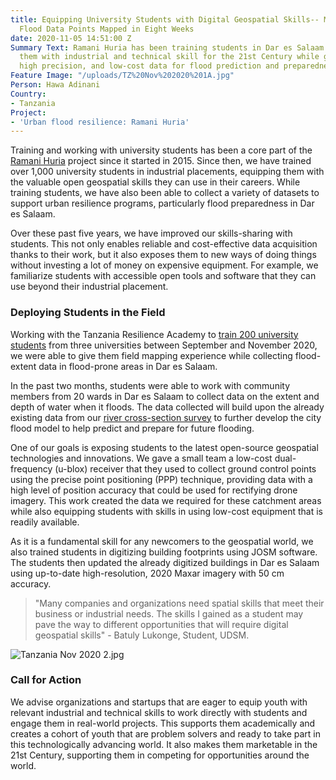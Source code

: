 ```yaml
---
title: Equipping University Students with Digital Geospatial Skills-- More than 10,000
  Flood Data Points Mapped in Eight Weeks
date: 2020-11-05 14:51:00 Z
Summary Text: Ramani Huria has been training students in Dar es Salaam and equipping
  them with industrial and technical skill for the 21st Century while generating valuable,
  high precision, and low-cost data for flood prediction and preparedness.
Feature Image: "/uploads/TZ%20Nov%202020%201A.jpg"
Person: Hawa Adinani
Country:
- Tanzania
Project:
- 'Urban flood resilience: Ramani Huria'
---
```


Training and working with university students has been a core part of the [Ramani Huria](https://ramanihuria.org/en/) project since it started in 2015. Since then, we have trained over 1,000 university students in industrial placements, equipping them with the valuable open geospatial skills they can use in their careers. While training students, we have also been able to collect a variety of datasets to support urban resilience programs, particularly flood preparedness in Dar es Salaam.

Over these past five years, we have improved our skills-sharing with students. This not only enables reliable and cost-effective data acquisition thanks to their work, but it also exposes them to new ways of doing things without investing a lot of money on expensive equipment. For example, we familiarize students with accessible open tools and software that they can use beyond their industrial placement. 

### Deploying Students in the Field

Working with the Tanzania Resilience Academy to [train 200 university students](https://ramanihuria.org/en/2020/09/29/ra-supports-200-university-students-to-gain-geospatial-digital-skills/) from three universities between September and November 2020, we were able to give them field mapping experience while collecting flood-extent data in flood-prone areas in Dar es Salaam. 

In the past two months, students were able to work with community members from 20 wards in Dar es Salaam to collect data on the extent and depth of water when it floods. The data collected will build upon the already existing data from our [river cross-section survey](https://medium.com/@omdtanzania/using-low-cost-equipment-to-gather-high-precision-data-for-flood-modeling-9a82fb6d3ac8) to further develop the city flood model to help predict and prepare for future flooding.

One of our goals is exposing students to the latest open-source geospatial technologies and innovations. We gave a small team a low-cost dual-frequency (u-blox) receiver that they used to collect ground control points using the precise point positioning (PPP) technique, providing data with a high level of position accuracy that could be used for rectifying drone imagery. This work created the data we required for these catchment areas while also equipping students with skills in using low-cost equipment that is readily available.

As it is a fundamental skill for any newcomers to the geospatial world, we also trained students in digitizing building footprints using JOSM software. The students then updated the already digitized buildings in Dar es Salaam using up-to-date high-resolution, 2020 Maxar imagery with 50 cm accuracy.

> "Many companies and organizations need spatial skills that meet their business or industrial needs. The skills I gained as a student may pave the way to different opportunities that will require digital geospatial skills" - Batuly Lukonge, Student, UDSM.

![Tanzania Nov 2020 2.jpg](/uploads/Tanzania%20Nov%202020%202.jpg)

### Call for Action

We advise organizations and startups that are eager to equip youth with relevant industrial and technical skills to work directly with students and engage them in real-world projects. This supports them academically and creates a cohort of youth that are problem solvers and ready to take part in this technologically advancing world. It also makes them marketable in the 21st Century, supporting them in competing for opportunities around the world.
